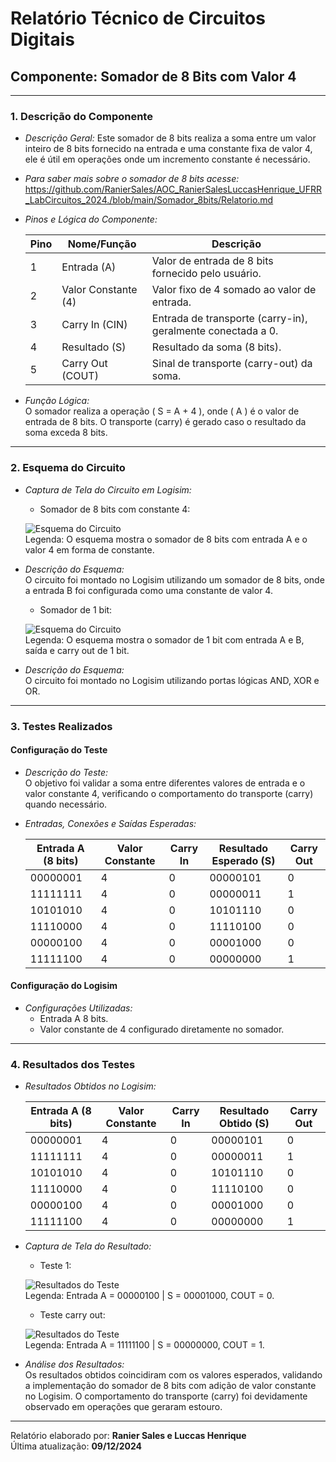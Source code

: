 # Relatório Técnico de Circuitos Digitais

## Componente: Somador de 8 Bits com Valor 4

---

### 1. Descrição do Componente

- *Descrição Geral:* Este somador de 8 bits realiza a soma entre um valor inteiro de 8 bits fornecido na entrada e uma constante fixa de valor 4, ele é útil em operações onde um incremento constante é necessário.

- *Para saber mais sobre o somador de 8 bits acesse:* https://github.com/RanierSales/AOC_RanierSalesLuccasHenrique_UFRR_LabCircuitos_2024./blob/main/Somador_8bits/Relatorio.md

- *Pinos e Lógica do Componente:*  

  | Pino | Nome/Função           | Descrição                                                   |
  |------|-----------------------|-----------------------------------------------------------|
  | 1    | Entrada (A)           | Valor de entrada de 8 bits fornecido pelo usuário.         |
  | 2    | Valor Constante (4)   | Valor fixo de 4 somado ao valor de entrada.                |
  | 3    | Carry In (CIN)             | Entrada de transporte (carry-in), geralmente conectada a 0.|
  | 4    | Resultado (S)         | Resultado da soma (8 bits).                               |
  | 5    | Carry Out (COUT)            | Sinal de transporte (carry-out) da soma.                  |

- *Função Lógica:*  
  O somador realiza a operação \( S = A + 4 \), onde \( A \) é o valor de entrada de 8 bits. O transporte (carry) é gerado caso o resultado da soma exceda 8 bits.

---

### 2. Esquema do Circuito

- *Captura de Tela do Circuito em Logisim:*
  
  - Somador de 8 bits com constante 4:
        
  ![Esquema do Circuito](Imagens/Somador4_circuito_completo.png)  
  Legenda: O esquema mostra o somador de 8 bits com entrada A e o valor 4 em forma de constante.

- *Descrição do Esquema:*  
  O circuito foi montado no Logisim utilizando um somador de 8 bits, onde a entrada B foi configurada como uma constante de valor 4.

   - Somador de 1 bit:
     
  ![Esquema do Circuito](Imagens/Somador4_somador_1bit.png)  
  Legenda: O esquema mostra o somador de 1 bit com entrada A e B, saída e carry out de 1 bit.

- *Descrição do Esquema:*  
  O circuito foi montado no Logisim utilizando portas lógicas AND, XOR e OR.

---

### 3. Testes Realizados

#### Configuração do Teste

- *Descrição do Teste:*  
  O objetivo foi validar a soma entre diferentes valores de entrada e o valor constante 4, verificando o comportamento do transporte (carry) quando necessário.

- *Entradas, Conexões e Saídas Esperadas:*  

  | Entrada A (8 bits) | Valor Constante | Carry In | Resultado Esperado (S) | Carry Out |
  |--------------------|-----------------|----------|-------------------------|-----------|
  | 00000001           | 4               | 0        | 00000101               | 0         |
  | 11111111           | 4               | 0        | 00000011               | 1         |
  | 10101010           | 4               | 0        | 10101110               | 0         |
  | 11110000           | 4               | 0        | 11110100               | 0         |
  | 00000100           | 4               | 0        | 00001000              | 0         |
  | 11111100           | 4               | 0        | 00000000               | 1         |

#### Configuração do Logisim

- *Configurações Utilizadas:*  
  - Entrada A 8 bits.  
  - Valor constante de 4 configurado diretamente no somador.   

---

### 4. Resultados dos Testes

- *Resultados Obtidos no Logisim:*  

  | Entrada A (8 bits) | Valor Constante | Carry In | Resultado Obtido (S)  | Carry Out |
  |--------------------|-----------------|----------|------------------------|-----------|
  | 00000001           | 4               | 0        | 00000101              | 0         |
  | 11111111           | 4               | 0        | 00000011              | 1         |
  | 10101010           | 4               | 0        | 10101110              | 0         |
  | 11110000           | 4               | 0        | 11110100              | 0         |
  | 00000100           | 4               | 0        | 00001000              | 0         |
  | 11111100           | 4               | 0        | 00000000               | 1        |

- *Captura de Tela do Resultado:*

  - Teste 1:
      
  ![Resultados do Teste](Imagens/Somador4_teste1.png)  
  Legenda: Entrada A = 00000100 | S = 00001000, COUT = 0.

  - Teste carry out:
      
  ![Resultados do Teste](Imagens/Somador4_teste_carryout.png)  
  Legenda: Entrada A = 11111100 | S = 00000000, COUT = 1.

- *Análise dos Resultados:*  
  Os resultados obtidos coincidiram com os valores esperados, validando a implementação do somador de 8 bits com adição de valor constante no Logisim. O comportamento do transporte (carry) foi devidamente observado em operações que geraram estouro.

---

Relatório elaborado por: **Ranier Sales e Luccas Henrique**  
Última atualização: **09/12/2024**
